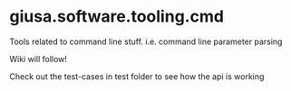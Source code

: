 # giusa.software.tooling.cmd
Tools related to command line stuff. i.e. command line parameter parsing

Wiki will follow!

Check out the test-cases in test folder to see how the api is working


